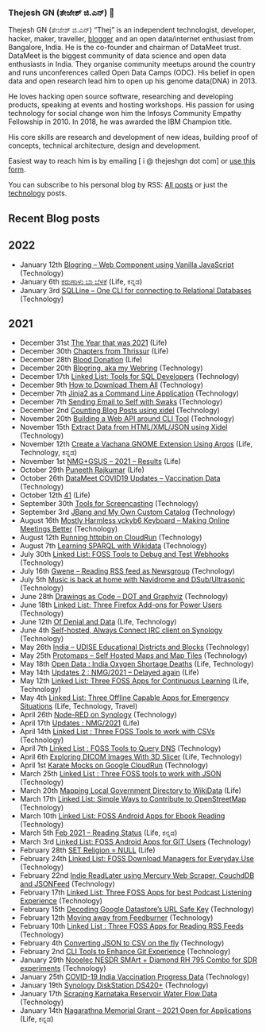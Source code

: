 ### Thejesh GN (ತೇಜೇಶ್ ಜಿ.ಎನ್) 👋

Thejesh GN (ತೇಜೇಶ್ ಜಿ.ಎನ್) “Thej” is an independent technologist, developer, hacker, maker, traveller, [blogger](https://thejeshgn.com/) and an open data/internet enthusiast from Bangalore, India. He is the co-founder and chairman of DataMeet trust. DataMeet is the biggest community of data science and open data enthusiasts in India. They organise community meetups around the country and runs unconferences called Open Data Camps (ODC). His belief in open data and open research lead him to open up his genome data(DNA) in 2013.

He loves hacking open source software, researching and developing products, speaking at events and hosting workshops. His passion for using technology for social change won him the Infosys Community Empathy Fellowship in 2010. In 2018, he was awarded the IBM Champion title.

His core skills are research and development of new ideas, building proof of concepts, technical architecture, design and development.

Easiest way to reach him is by emailing [ i @ thejeshgn dot com] or [use this form](https://thejeshgn.com/contact/).

You can subscribe to his personal blog by RSS: [All posts](https://feeds.thejeshgn.com/thejeshgn) or just the [technology](https://feeds.thejeshgn.com/technology) posts.

## Recent Blog posts
<!-- BLOG-POST-LIST:START -->
<h2> 2022 </h2>
<ul><li class=""><div class="sya_postcontent"><span class="sya_date">January 12th <span class="sya_sep"> </span></span><a href="https://thejeshgn.com/2022/01/12/web-component-using-vanilla-javascript/" class="sya_postlink post-21391" rel="bookmark">Blogring – Web Component using Vanilla JavaScript</a> <span class="sya_categories"><span class="sya_bracket">(</span>Technology<span class="sya_bracket">)</span></span></div></li><li class=""><div class="sya_postcontent"><span class="sya_date">January 6th <span class="sya_sep"> </span></span><a href="https://thejeshgn.com/2022/01/06/karunaalu-baa-belake/" class="sya_postlink post-21371" rel="bookmark">ಕರುಣಾಳು ಬಾ ಬೆಳಕೆ</a> <span class="sya_categories"><span class="sya_bracket">(</span>Life, ಕನ್ನಡ<span class="sya_bracket">)</span></span></div></li><li class=""><div class="sya_postcontent"><span class="sya_date">January 3rd <span class="sya_sep"> </span></span><a href="https://thejeshgn.com/2022/01/03/sqlline-one-cli-for-connecting-to-relational-databases/" class="sya_postlink post-21274" rel="bookmark">SQLLine – One CLI for connecting to Relational Databases</a> <span class="sya_categories"><span class="sya_bracket">(</span>Technology<span class="sya_bracket">)</span></span></div></li></ul>
<h2> 2021 </h2>
<ul><li class=""><div class="sya_postcontent"><span class="sya_date">December 31st <span class="sya_sep"> </span></span><a href="https://thejeshgn.com/2021/12/31/the-year-that-was-2021/" class="sya_postlink post-21264" rel="bookmark">The Year that was 2021</a> <span class="sya_categories"><span class="sya_bracket">(</span>Life<span class="sya_bracket">)</span></span></div></li><li class=""><div class="sya_postcontent"><span class="sya_date">December 30th <span class="sya_sep"> </span></span><a href="https://thejeshgn.com/2021/12/30/chapters-from-thrissur/" class="sya_postlink post-21306" rel="bookmark">Chapters from Thrissur</a> <span class="sya_categories"><span class="sya_bracket">(</span>Life<span class="sya_bracket">)</span></span></div></li><li class=""><div class="sya_postcontent"><span class="sya_date">December 28th <span class="sya_sep"> </span></span><a href="https://thejeshgn.com/2021/12/28/blood-donation/" class="sya_postlink post-21294" rel="bookmark">Blood Donation</a> <span class="sya_categories"><span class="sya_bracket">(</span>Life<span class="sya_bracket">)</span></span></div></li><li class=""><div class="sya_postcontent"><span class="sya_date">December 20th <span class="sya_sep"> </span></span><a href="https://thejeshgn.com/2021/12/20/blogring-aka-my-webring/" class="sya_postlink post-21249" rel="bookmark">Blogring, aka my Webring</a> <span class="sya_categories"><span class="sya_bracket">(</span>Technology<span class="sya_bracket">)</span></span></div></li><li class=""><div class="sya_postcontent"><span class="sya_date">December 17th <span class="sya_sep"> </span></span><a href="https://thejeshgn.com/2021/12/17/linked-list-tools-for-sql-developers/" class="sya_postlink post-21209" rel="bookmark">Linked List: Tools for SQL Developers</a> <span class="sya_categories"><span class="sya_bracket">(</span>Technology<span class="sya_bracket">)</span></span></div></li><li class=""><div class="sya_postcontent"><span class="sya_date">December 9th <span class="sya_sep"> </span></span><a href="https://thejeshgn.com/2021/12/09/how-to-download-them-all/" class="sya_postlink post-21144" rel="bookmark">How to Download Them All</a> <span class="sya_categories"><span class="sya_bracket">(</span>Technology<span class="sya_bracket">)</span></span></div></li><li class=""><div class="sya_postcontent"><span class="sya_date">December 7th <span class="sya_sep"> </span></span><a href="https://thejeshgn.com/2021/12/07/jinja2-command-line-application/" class="sya_postlink post-21123" rel="bookmark">Jinja2 as a Command Line Application</a> <span class="sya_categories"><span class="sya_bracket">(</span>Technology<span class="sya_bracket">)</span></span></div></li><li class=""><div class="sya_postcontent"><span class="sya_date">December 7th <span class="sya_sep"> </span></span><a href="https://thejeshgn.com/2021/12/07/sending-email-to-self-with-swaks/" class="sya_postlink post-21117" rel="bookmark">Sending Email to Self with Swaks</a> <span class="sya_categories"><span class="sya_bracket">(</span>Technology<span class="sya_bracket">)</span></span></div></li><li class=""><div class="sya_postcontent"><span class="sya_date">December 2nd <span class="sya_sep"> </span></span><a href="https://thejeshgn.com/2021/12/02/counting-blog-posts-using-xidel/" class="sya_postlink post-21091" rel="bookmark">Counting Blog Posts using xidel</a> <span class="sya_categories"><span class="sya_bracket">(</span>Technology<span class="sya_bracket">)</span></span></div></li><li class=""><div class="sya_postcontent"><span class="sya_date">November 20th <span class="sya_sep"> </span></span><a href="https://thejeshgn.com/2021/11/20/building-a-web-api-around-cli/" class="sya_postlink post-20985" rel="bookmark">Building a Web API around CLI Tool</a> <span class="sya_categories"><span class="sya_bracket">(</span>Technology<span class="sya_bracket">)</span></span></div></li><li class=""><div class="sya_postcontent"><span class="sya_date">November 15th <span class="sya_sep"> </span></span><a href="https://thejeshgn.com/2021/11/15/extract-data-from-html-xml-json-using-xidel/" class="sya_postlink post-20914" rel="bookmark">Extract Data from HTML/XML/JSON using Xidel</a> <span class="sya_categories"><span class="sya_bracket">(</span>Technology<span class="sya_bracket">)</span></span></div></li><li class=""><div class="sya_postcontent"><span class="sya_date">November 12th <span class="sya_sep"> </span></span><a href="https://thejeshgn.com/2021/11/12/create-a-vachana-gnome-extension-using-argos/" class="sya_postlink post-20902" rel="bookmark">Create a Vachana GNOME Extension Using Argos</a> <span class="sya_categories"><span class="sya_bracket">(</span>Life, Technology, ಕನ್ನಡ<span class="sya_bracket">)</span></span></div></li><li class=""><div class="sya_postcontent"><span class="sya_date">November 1st <span class="sya_sep"> </span></span><a href="https://thejeshgn.com/2021/11/01/nmggsus-2021-results/" class="sya_postlink post-20833" rel="bookmark">NMG+GSUS – 2021 –  Results</a> <span class="sya_categories"><span class="sya_bracket">(</span>Life<span class="sya_bracket">)</span></span></div></li><li class=""><div class="sya_postcontent"><span class="sya_date">October 29th <span class="sya_sep"> </span></span><a href="https://thejeshgn.com/2021/10/29/puneeth-rajkumar/" class="sya_postlink post-20829" rel="bookmark">Puneeth Rajkumar</a> <span class="sya_categories"><span class="sya_bracket">(</span>Life<span class="sya_bracket">)</span></span></div></li><li class=""><div class="sya_postcontent"><span class="sya_date">October 26th <span class="sya_sep"> </span></span><a href="https://thejeshgn.com/2021/10/26/datameet-covid19-updates-vaccination-data/" class="sya_postlink post-20811" rel="bookmark">DataMeet COVID19 Updates – Vaccination Data</a> <span class="sya_categories"><span class="sya_bracket">(</span>Technology<span class="sya_bracket">)</span></span></div></li><li class=""><div class="sya_postcontent"><span class="sya_date">October 12th <span class="sya_sep"> </span></span><a href="https://thejeshgn.com/2021/10/12/41/" class="sya_postlink post-20779" rel="bookmark">41</a> <span class="sya_categories"><span class="sya_bracket">(</span>Life<span class="sya_bracket">)</span></span></div></li><li class=""><div class="sya_postcontent"><span class="sya_date">September 30th <span class="sya_sep"> </span></span><a href="https://thejeshgn.com/2021/09/30/tools-for-screencasting/" class="sya_postlink post-20724" rel="bookmark">Tools for Screencasting</a> <span class="sya_categories"><span class="sya_bracket">(</span>Technology<span class="sya_bracket">)</span></span></div></li><li class=""><div class="sya_postcontent"><span class="sya_date">September 3rd <span class="sya_sep"> </span></span><a href="https://thejeshgn.com/2021/09/03/jbang-and-my-own-custom-catalog/" class="sya_postlink post-20659" rel="bookmark">JBang and My Own Custom Catalog</a> <span class="sya_categories"><span class="sya_bracket">(</span>Technology<span class="sya_bracket">)</span></span></div></li><li class=""><div class="sya_postcontent"><span class="sya_date">August 16th <span class="sya_sep"> </span></span><a href="https://thejeshgn.com/2021/08/16/mostly-harmless-vckyb6-keyboard-making-online-meetings-better/" class="sya_postlink post-20605" rel="bookmark">Mostly Harmless vckyb6 Keyboard – Making Online Meetings Better</a> <span class="sya_categories"><span class="sya_bracket">(</span>Technology<span class="sya_bracket">)</span></span></div></li><li class=""><div class="sya_postcontent"><span class="sya_date">August 12th <span class="sya_sep"> </span></span><a href="https://thejeshgn.com/2021/08/12/running-httpbin-on-cloudrun/" class="sya_postlink post-20591" rel="bookmark">Running httpbin on CloudRun</a> <span class="sya_categories"><span class="sya_bracket">(</span>Technology<span class="sya_bracket">)</span></span></div></li><li class=""><div class="sya_postcontent"><span class="sya_date">August 7th <span class="sya_sep"> </span></span><a href="https://thejeshgn.com/2021/08/07/learning-sparql-with-wikidata/" class="sya_postlink post-20574" rel="bookmark">Learning SPARQL with Wikidata</a> <span class="sya_categories"><span class="sya_bracket">(</span>Technology<span class="sya_bracket">)</span></span></div></li><li class=""><div class="sya_postcontent"><span class="sya_date">July 30th <span class="sya_sep"> </span></span><a href="https://thejeshgn.com/2021/07/30/linked-list-foss-tools-to-debug-and-test-webhooks/" class="sya_postlink post-20519" rel="bookmark">Linked List: FOSS Tools to Debug and Test Webhooks</a> <span class="sya_categories"><span class="sya_bracket">(</span>Technology<span class="sya_bracket">)</span></span></div></li><li class=""><div class="sya_postcontent"><span class="sya_date">July 16th <span class="sya_sep"> </span></span><a href="https://thejeshgn.com/2021/07/16/gwene-reading-rss-feed-as-newsgroup/" class="sya_postlink post-20507" rel="bookmark">Gwene – Reading RSS feed as Newsgroup</a> <span class="sya_categories"><span class="sya_bracket">(</span>Technology<span class="sya_bracket">)</span></span></div></li><li class=""><div class="sya_postcontent"><span class="sya_date">July 5th <span class="sya_sep"> </span></span><a href="https://thejeshgn.com/2021/07/05/music-is-back-at-home-with-navidrome-and-dsub-ultrasonic/" class="sya_postlink post-20473" rel="bookmark">Music is back at home with Navidrome and DSub/Ultrasonic</a> <span class="sya_categories"><span class="sya_bracket">(</span>Technology<span class="sya_bracket">)</span></span></div></li><li class=""><div class="sya_postcontent"><span class="sya_date">June 28th <span class="sya_sep"> </span></span><a href="https://thejeshgn.com/2021/06/28/drawings-as-code-dot-and-graphviz/" class="sya_postlink post-20405" rel="bookmark">Drawings as Code – DOT and Graphviz</a> <span class="sya_categories"><span class="sya_bracket">(</span>Technology<span class="sya_bracket">)</span></span></div></li><li class=""><div class="sya_postcontent"><span class="sya_date">June 18th <span class="sya_sep"> </span></span><a href="https://thejeshgn.com/2021/06/18/linked-list-three-firefox-add-ons-for-power-users/" class="sya_postlink post-20374" rel="bookmark">Linked List: Three Firefox Add-ons for Power Users</a> <span class="sya_categories"><span class="sya_bracket">(</span>Technology<span class="sya_bracket">)</span></span></div></li><li class=""><div class="sya_postcontent"><span class="sya_date">June 12th <span class="sya_sep"> </span></span><a href="https://thejeshgn.com/2021/06/12/of-denial-and-data/" class="sya_postlink post-20364" rel="bookmark">Of Denial and Data</a> <span class="sya_categories"><span class="sya_bracket">(</span>Life, Technology<span class="sya_bracket">)</span></span></div></li><li class=""><div class="sya_postcontent"><span class="sya_date">June 4th <span class="sya_sep"> </span></span><a href="https://thejeshgn.com/2021/06/04/self-hosted-always-connect-irc-client-on-synology/" class="sya_postlink post-20347" rel="bookmark">Self-hosted, Always Connect IRC client on Synology</a> <span class="sya_categories"><span class="sya_bracket">(</span>Technology<span class="sya_bracket">)</span></span></div></li><li class=""><div class="sya_postcontent"><span class="sya_date">May 26th <span class="sya_sep"> </span></span><a href="https://thejeshgn.com/2021/05/26/india-udise-educational-districts-and-blocks/" class="sya_postlink post-20028" rel="bookmark">India – UDISE Educational Districts and Blocks</a> <span class="sya_categories"><span class="sya_bracket">(</span>Technology<span class="sya_bracket">)</span></span></div></li><li class=""><div class="sya_postcontent"><span class="sya_date">May 25th <span class="sya_sep"> </span></span><a href="https://thejeshgn.com/2021/05/25/protomaps-self-hosted-maps-and-map-tiles/" class="sya_postlink post-20123" rel="bookmark">Protomaps – Self Hosted Maps and Map Tiles</a> <span class="sya_categories"><span class="sya_bracket">(</span>Technology<span class="sya_bracket">)</span></span></div></li><li class=""><div class="sya_postcontent"><span class="sya_date">May 18th <span class="sya_sep"> </span></span><a href="https://thejeshgn.com/2021/05/18/open-data-india-oxygen-shortage-deaths/" class="sya_postlink post-20271" rel="bookmark">Open Data : India Oxygen Shortage Deaths</a> <span class="sya_categories"><span class="sya_bracket">(</span>Life, Technology<span class="sya_bracket">)</span></span></div></li><li class=""><div class="sya_postcontent"><span class="sya_date">May 14th <span class="sya_sep"> </span></span><a href="https://thejeshgn.com/2021/05/14/updates-2-nmg-2021-delayed-again/" class="sya_postlink post-20244" rel="bookmark">Updates 2 : NMG/2021 – Delayed again</a> <span class="sya_categories"><span class="sya_bracket">(</span>Life<span class="sya_bracket">)</span></span></div></li><li class=""><div class="sya_postcontent"><span class="sya_date">May 12th <span class="sya_sep"> </span></span><a href="https://thejeshgn.com/2021/05/12/linked-list-three-foss-apps-for-continuous-learning/" class="sya_postlink post-20216" rel="bookmark">Linked List: Three FOSS Apps for Continuous Learning</a> <span class="sya_categories"><span class="sya_bracket">(</span>Life, Technology<span class="sya_bracket">)</span></span></div></li><li class=""><div class="sya_postcontent"><span class="sya_date">May 4th <span class="sya_sep"> </span></span><a href="https://thejeshgn.com/2021/05/04/linked-list-three-offline-capable-apps-for-emergency-situations/" class="sya_postlink post-20144" rel="bookmark">Linked List:  Three Offline Capable Apps for Emergency Situations</a> <span class="sya_categories"><span class="sya_bracket">(</span>Life, Technology, Travel<span class="sya_bracket">)</span></span></div></li><li class=""><div class="sya_postcontent"><span class="sya_date">April 26th <span class="sya_sep"> </span></span><a href="https://thejeshgn.com/2021/04/26/node-red-on-synology/" class="sya_postlink post-20127" rel="bookmark">Node-RED on  Synology</a> <span class="sya_categories"><span class="sya_bracket">(</span>Technology<span class="sya_bracket">)</span></span></div></li><li class=""><div class="sya_postcontent"><span class="sya_date">April 17th <span class="sya_sep"> </span></span><a href="https://thejeshgn.com/2021/04/17/updates-nmg-2021/" class="sya_postlink post-20105" rel="bookmark">Updates : NMG/2021</a> <span class="sya_categories"><span class="sya_bracket">(</span>Life<span class="sya_bracket">)</span></span></div></li><li class=""><div class="sya_postcontent"><span class="sya_date">April 14th <span class="sya_sep"> </span></span><a href="https://thejeshgn.com/2021/04/14/linked-list-three-foss-tools-to-work-with-csvs/" class="sya_postlink post-20069" rel="bookmark">Linked List : Three FOSS Tools to work with CSVs</a> <span class="sya_categories"><span class="sya_bracket">(</span>Technology<span class="sya_bracket">)</span></span></div></li><li class=""><div class="sya_postcontent"><span class="sya_date">April 7th <span class="sya_sep"> </span></span><a href="https://thejeshgn.com/2021/04/07/linked-list-foss-tools-to-query-dns/" class="sya_postlink post-20057" rel="bookmark">Linked List : FOSS Tools to Query DNS</a> <span class="sya_categories"><span class="sya_bracket">(</span>Technology<span class="sya_bracket">)</span></span></div></li><li class=""><div class="sya_postcontent"><span class="sya_date">April 6th <span class="sya_sep"> </span></span><a href="https://thejeshgn.com/2021/04/06/exploring-dicom-images-with-3d-slicer/" class="sya_postlink post-19903" rel="bookmark">Exploring DICOM Images With 3D Slicer</a> <span class="sya_categories"><span class="sya_bracket">(</span>Life, Technology<span class="sya_bracket">)</span></span></div></li><li class=""><div class="sya_postcontent"><span class="sya_date">April 1st <span class="sya_sep"> </span></span><a href="https://thejeshgn.com/2021/04/01/karate-mocks-on-google-cloudrun/" class="sya_postlink post-20036" rel="bookmark">Karate Mocks on Google CloudRun</a> <span class="sya_categories"><span class="sya_bracket">(</span>Technology<span class="sya_bracket">)</span></span></div></li><li class=""><div class="sya_postcontent"><span class="sya_date">March 25th <span class="sya_sep"> </span></span><a href="https://thejeshgn.com/2021/03/25/linked-list-three-foss-tools-to-work-with-json/" class="sya_postlink post-20016" rel="bookmark">Linked List : Three FOSS tools to work with JSON</a> <span class="sya_categories"><span class="sya_bracket">(</span>Technology<span class="sya_bracket">)</span></span></div></li><li class=""><div class="sya_postcontent"><span class="sya_date">March 20th <span class="sya_sep"> </span></span><a href="https://thejeshgn.com/2021/03/20/mapping-local-government-directory-to-wikidata/" class="sya_postlink post-19989" rel="bookmark">Mapping Local Government Directory to WikiData</a> <span class="sya_categories"><span class="sya_bracket">(</span>Life<span class="sya_bracket">)</span></span></div></li><li class=""><div class="sya_postcontent"><span class="sya_date">March 17th <span class="sya_sep"> </span></span><a href="https://thejeshgn.com/2021/03/17/linked-list-simple-ways-to-contribute-to-openstreetmap/" class="sya_postlink post-19975" rel="bookmark">Linked List:  Simple Ways to Contribute to OpenStreetMap</a> <span class="sya_categories"><span class="sya_bracket">(</span>Technology<span class="sya_bracket">)</span></span></div></li><li class=""><div class="sya_postcontent"><span class="sya_date">March 10th <span class="sya_sep"> </span></span><a href="https://thejeshgn.com/2021/03/10/linked-list-foss-android-apps-for-ebook-reading/" class="sya_postlink post-19949" rel="bookmark">Linked List: FOSS Android Apps for Ebook Reading</a> <span class="sya_categories"><span class="sya_bracket">(</span>Technology<span class="sya_bracket">)</span></span></div></li><li class=""><div class="sya_postcontent"><span class="sya_date">March 5th <span class="sya_sep"> </span></span><a href="https://thejeshgn.com/2021/03/05/feb-2021-reading-status/" class="sya_postlink post-19875" rel="bookmark">Feb 2021 – Reading Status</a> <span class="sya_categories"><span class="sya_bracket">(</span>Life, ಕನ್ನಡ<span class="sya_bracket">)</span></span></div></li><li class=""><div class="sya_postcontent"><span class="sya_date">March 3rd <span class="sya_sep"> </span></span><a href="https://thejeshgn.com/2021/03/03/linked-list-foss-android-apps-for-git-users/" class="sya_postlink post-19865" rel="bookmark">Linked List: FOSS Android Apps for GIT Users</a> <span class="sya_categories"><span class="sya_bracket">(</span>Technology<span class="sya_bracket">)</span></span></div></li><li class=""><div class="sya_postcontent"><span class="sya_date">February 28th <span class="sya_sep"> </span></span><a href="https://thejeshgn.com/2021/02/28/set-religion-null/" class="sya_postlink post-19444" rel="bookmark">SET Religion = NULL</a> <span class="sya_categories"><span class="sya_bracket">(</span>Life<span class="sya_bracket">)</span></span></div></li><li class=""><div class="sya_postcontent"><span class="sya_date">February 24th <span class="sya_sep"> </span></span><a href="https://thejeshgn.com/2021/02/24/linked-list-foss-download-managers-for-everyday-use/" class="sya_postlink post-19490" rel="bookmark">Linked List: FOSS Download Managers for Everyday Use</a> <span class="sya_categories"><span class="sya_bracket">(</span>Technology<span class="sya_bracket">)</span></span></div></li><li class=""><div class="sya_postcontent"><span class="sya_date">February 22nd <span class="sya_sep"> </span></span><a href="https://thejeshgn.com/2021/02/22/indie-readlater-using-mercury-web-scraper-couchddb-and-jsonfeed/" class="sya_postlink post-19834" rel="bookmark">Indie ReadLater using Mercury Web Scraper, CouchdDB and JSONFeed</a> <span class="sya_categories"><span class="sya_bracket">(</span>Technology<span class="sya_bracket">)</span></span></div></li><li class=""><div class="sya_postcontent"><span class="sya_date">February 17th <span class="sya_sep"> </span></span><a href="https://thejeshgn.com/2021/02/17/linked-list-three-foss-apps-for-best-podcast-listening-experience/" class="sya_postlink post-19819" rel="bookmark">Linked List: Three FOSS Apps for best Podcast Listening Experience</a> <span class="sya_categories"><span class="sya_bracket">(</span>Technology<span class="sya_bracket">)</span></span></div></li><li class=""><div class="sya_postcontent"><span class="sya_date">February 15th <span class="sya_sep"> </span></span><a href="https://thejeshgn.com/2021/02/15/decoding-google-datastores-url-safe-key/" class="sya_postlink post-19807" rel="bookmark">Decoding Google Datastore’s URL Safe Key</a> <span class="sya_categories"><span class="sya_bracket">(</span>Technology<span class="sya_bracket">)</span></span></div></li><li class=""><div class="sya_postcontent"><span class="sya_date">February 12th <span class="sya_sep"> </span></span><a href="https://thejeshgn.com/2021/02/12/moving-away-from-feedburner/" class="sya_postlink post-19789" rel="bookmark">Moving away from Feedburner</a> <span class="sya_categories"><span class="sya_bracket">(</span>Technology<span class="sya_bracket">)</span></span></div></li><li class=""><div class="sya_postcontent"><span class="sya_date">February 10th <span class="sya_sep"> </span></span><a href="https://thejeshgn.com/2021/02/10/linked-list-three-foss-apps-for-reading-rss-feeds/" class="sya_postlink post-19767" rel="bookmark">Linked List : Three FOSS Apps for Reading RSS Feeds</a> <span class="sya_categories"><span class="sya_bracket">(</span>Technology<span class="sya_bracket">)</span></span></div></li><li class=""><div class="sya_postcontent"><span class="sya_date">February 4th <span class="sya_sep"> </span></span><a href="https://thejeshgn.com/2021/02/04/converting-json-to-csv-on-the-fly/" class="sya_postlink post-19723" rel="bookmark">Converting JSON to CSV on the fly</a> <span class="sya_categories"><span class="sya_bracket">(</span>Technology<span class="sya_bracket">)</span></span></div></li><li class=""><div class="sya_postcontent"><span class="sya_date">February 2nd <span class="sya_sep"> </span></span><a href="https://thejeshgn.com/2021/02/02/cli-tools-to-enhance-git-experience/" class="sya_postlink post-19713" rel="bookmark">CLI Tools to Enhance Git Experience</a> <span class="sya_categories"><span class="sya_bracket">(</span>Technology<span class="sya_bracket">)</span></span></div></li><li class=""><div class="sya_postcontent"><span class="sya_date">January 29th <span class="sya_sep"> </span></span><a href="https://thejeshgn.com/2021/01/29/nooelec-nesdr-smart-diamond-rh-795-combo-for-sdr-experiments/" class="sya_postlink post-19641" rel="bookmark">Nooelec NESDR SMArt + Diamond RH 795 Combo for SDR experiments</a> <span class="sya_categories"><span class="sya_bracket">(</span>Technology<span class="sya_bracket">)</span></span></div></li><li class=""><div class="sya_postcontent"><span class="sya_date">January 25th <span class="sya_sep"> </span></span><a href="https://thejeshgn.com/2021/01/25/covid-19-india-vaccination-progress-data/" class="sya_postlink post-19670" rel="bookmark">COVID-19 India Vaccination Progress Data</a> <span class="sya_categories"><span class="sya_bracket">(</span>Technology<span class="sya_bracket">)</span></span></div></li><li class=""><div class="sya_postcontent"><span class="sya_date">January 19th <span class="sya_sep"> </span></span><a href="https://thejeshgn.com/2021/01/19/synology-diskstation-ds420/" class="sya_postlink post-19631" rel="bookmark">Synology DiskStation DS420+</a> <span class="sya_categories"><span class="sya_bracket">(</span>Technology<span class="sya_bracket">)</span></span></div></li><li class=""><div class="sya_postcontent"><span class="sya_date">January 17th <span class="sya_sep"> </span></span><a href="https://thejeshgn.com/2021/01/17/scraping-karnataka-reservoir-water-flow-data/" class="sya_postlink post-19634" rel="bookmark">Scraping  Karnataka Reservoir Water Flow Data</a> <span class="sya_categories"><span class="sya_bracket">(</span>Technology<span class="sya_bracket">)</span></span></div></li><li class=""><div class="sya_postcontent"><span class="sya_date">January 14th <span class="sya_sep"> </span></span><a href="https://thejeshgn.com/2021/01/14/nagarathna-memorial-grant-2021-open-for-applications/" class="sya_postlink post-19611" rel="bookmark">Nagarathna Memorial Grant – 2021 Open for Applications</a> <span class="sya_categories"><span class="sya_bracket">(</span>Life, ಕನ್ನಡ<span class="sya_bracket">)</span></span></div></li></ul>
<!-- BLOG-POST-LIST:END -->
